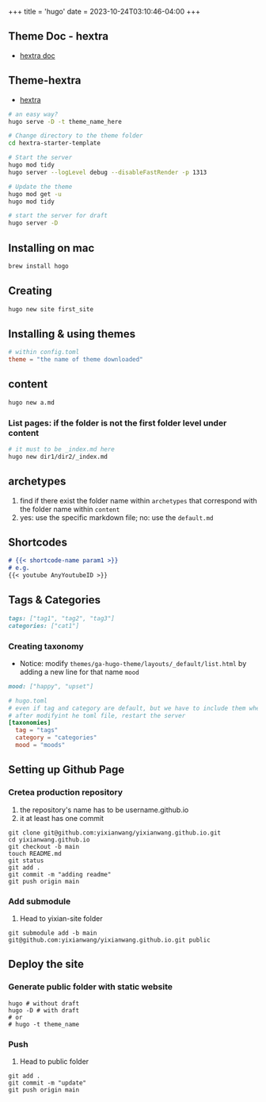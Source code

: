 +++
title = 'hugo'
date = 2023-10-24T03:10:46-04:00
+++

## Theme Doc - hextra
- [hextra doc](https://imfing.github.io/hextra/docs/getting-started/)

## Theme-hextra
- [hextra](git@github.com:imfing/hextra.git)
```bash
# an easy way?
hugo serve -D -t theme_name_here
```

```bash
# Change directory to the theme folder
cd hextra-starter-template

# Start the server
hugo mod tidy
hugo server --logLevel debug --disableFastRender -p 1313

# Update the theme
hugo mod get -u
hugo mod tidy
```

```bash
# start the server for draft
hugo server -D
```

## Installing on mac
```bash
brew install hogo
```

## Creating 
```bash
hugo new site first_site
```

## Installing & using themes
```toml
# within config.toml
theme = "the name of theme downloaded"
```

## content
```bash
hugo new a.md
```

### List pages: if the folder is not the first folder level under content 
```bash
# it must to be _index.md here
hugo new dir1/dir2/_index.md
```

## archetypes
1. find if there exist the folder name within `archetypes` that correspond with the folder name within `content`
2. yes: use the specific markdown file; no: use the `default.md`


## Shortcodes
```markdown
# {{< shortcode-name param1 >}}
# e.g.
{{< youtube AnyYoutubeID >}}
```

## Tags & Categories
```markdown
tags: ["tag1", "tag2", "tag3"]
categories: ["cat1"]
```

### Creating taxonomy
- Notice: modify `themes/ga-hugo-theme/layouts/_default/list.html` by adding a new line for that name `mood`
```markdown
mood: ["happy", "upset"]
```

```toml
# hugo.toml
# even if tag and category are default, but we have to include them when we creating new taxonomies
# after modifyint he toml file, restart the server
[taxonomies]
  tag = "tags"
  category = "categories"
  mood = "moods" 
```



## Setting up Github Page
### Cretea production repository
1. the repository's name has to be username.github.io
2. it at least has one commit

```
git clone git@github.com:yixianwang/yixianwang.github.io.git
cd yixianwang.github.io
git checkout -b main
touch README.md
git status
git add .
git commit -m "adding readme"
git push origin main
```

### Add submodule
1. Head to yixian-site folder

```
git submodule add -b main git@github.com:yixianwang/yixianwang.github.io.git public
```

## Deploy the site
### Generate public folder with static website
```
hugo # without draft
hugo -D # with draft
# or
# hugo -t theme_name
```

### Push
1. Head to public folder
```
git add .
git commit -m "update"
git push origin main
```




